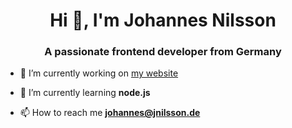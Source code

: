 <h1 align="center">Hi 👋, I'm Johannes Nilsson</h1>
<h3 align="center">A passionate frontend developer from Germany</h3>

- 🔭 I’m currently working on [my website](https://jnilsson.de)

- 🌱 I’m currently learning **node.js**

- 📫 How to reach me **johannes@jnilsson.de**
